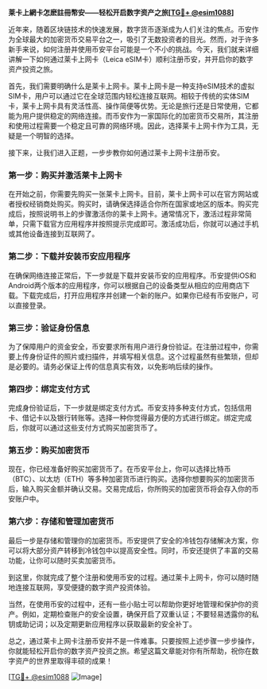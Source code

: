 **莱卡上網卡怎麽註冊幣安——轻松开启数字资产之旅[[TG💪+ @esim1088](https://t.me/s/esim1088)]**

近年来，随着区块链技术的快速发展，数字货币逐渐成为人们关注的焦点。币安作为全球最大的加密货币交易平台之一，吸引了无数投资者的目光。然而，对于许多新手来说，如何注册并使用币安平台可能是一个不小的挑战。今天，我们就来详细讲解一下如何通过莱卡上网卡（Leica eSIM卡）顺利注册币安，并开启你的数字资产投资之旅。

首先，我们需要明确什么是莱卡上网卡。莱卡上网卡是一种支持eSIM技术的虚拟SIM卡，用户可以通过它在全球范围内轻松连接互联网。相较于传统的实体SIM卡，莱卡上网卡具有灵活性高、操作简便等优势。无论是旅行还是日常使用，它都能为用户提供稳定的网络连接。而币安作为一家国际化的加密货币交易所，其注册和使用过程需要一个稳定且可靠的网络环境。因此，选择莱卡上网卡作为工具，无疑是一个明智的选择。

接下来，让我们进入正题，一步步教你如何通过莱卡上网卡注册币安。

### **第一步：购买并激活莱卡上网卡**
在开始之前，你需要先购买一张莱卡上网卡。目前，莱卡上网卡可以在官方网站或者授权经销商处购买。购买时，请确保选择适合你所在国家或地区的版本。购买完成后，按照说明书上的步骤激活你的莱卡上网卡。通常情况下，激活过程非常简单，只需下载官方应用程序并按照提示完成即可。激活成功后，你就可以通过手机或其他设备连接到互联网了。

### **第二步：下载并安装币安应用程序**
在确保网络连接正常后，下一步就是下载并安装币安的应用程序。币安提供iOS和Android两个版本的应用程序，你可以根据自己的设备类型从相应的应用商店下载。下载完成后，打开应用程序并创建一个新的账户。如果你已经有币安账户，可以直接登录。

### **第三步：验证身份信息**
为了保障用户的资金安全，币安要求所有用户进行身份验证。在注册过程中，你需要上传身份证件的照片或扫描件，并填写相关信息。这个过程虽然有些繁琐，但却是必要的。请务必保证上传的信息真实有效，以免影响后续的操作。

### **第四步：绑定支付方式**
完成身份验证后，下一步就是绑定支付方式。币安支持多种支付方式，包括信用卡、借记卡以及银行转账等。选择一种你觉得最方便的方式进行绑定。绑定完成后，你就可以通过这些支付方式购买加密货币了。

### **第五步：购买加密货币**
现在，你已经准备好购买加密货币了。在币安平台上，你可以选择比特币（BTC）、以太坊（ETH）等多种加密货币进行购买。选择你想要购买的加密货币后，输入购买金额并确认交易。交易完成后，你所购买的加密货币将会存入你的币安账户中。

### **第六步：存储和管理加密货币**
最后一步是存储和管理你的加密货币。币安提供了安全的冷钱包存储解决方案，你可以将大部分资产转移到冷钱包中以提高安全性。同时，币安还提供了丰富的交易功能，让你可以随时买卖加密货币。

到这里，你就完成了整个注册和使用币安的过程。通过莱卡上网卡，你可以随时随地连接互联网，享受便捷的数字资产投资体验。

当然，在使用币安的过程中，还有一些小贴士可以帮助你更好地管理和保护你的资产。例如，定期检查账户的安全设置，确保开启了双重认证；不要轻易透露你的私钥或助记词；以及定期更新应用程序以获取最新的安全补丁。

总之，通过莱卡上网卡注册币安并不是一件难事。只要按照上述步骤一步步操作，你就能轻松开启你的数字资产投资之旅。希望这篇文章能对你有所帮助，祝你在数字资产的世界里取得丰硕的成果！

[[TG💪+ @esim1088](https://t.me/s/esim1088) ![Image](https://i.postimg.cc/4NQfJmqS/Snipaste-2025-05-13-00-14-12.png)]